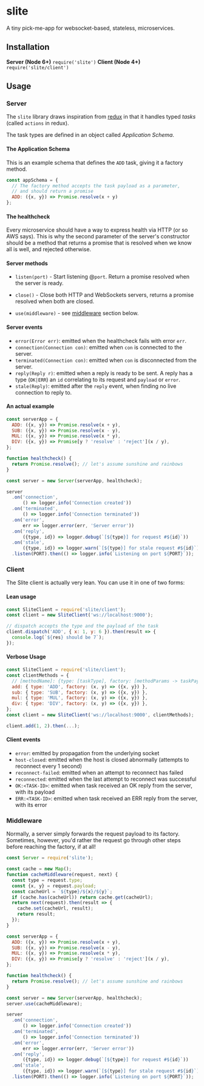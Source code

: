 # slite
A tiny pick-me-app for websocket-based, stateless, microservices.

## Installation

**Server (Node 6+)** `require('slite')`
**Client (Node 4+)** `require('slite/client')`

## Usage
### Server

The `slite` library draws inspiration from [redux](https://github.com/reactjs/redux) in that it handles
typed *tasks* (called `actions` in redux).

The task types are defined in an object called *Application Schema*.

#### The Application Schema
This is an example schema that defines the `ADD` task, giving it a factory method.

```js
const appSchema = {
  // The factory method accepts the task payload as a parameter,
  // and should return a promise
  ADD: ({x, y}) => Promise.resolve(x + y)
};
```

#### The healthcheck
Every microservice should have a way to express health via HTTP (or so AWS says).
This is why the second parameter of the server's constructor should be a method that returns
a promise that is resolved when we know all is well, and rejected otherwise.

#### Server methods
- `listen(port)` - Start listening @`port`. Return a promise resolved when the server is ready.

- `close()` - Close both HTTP and WebSockets servers, returns a promise resolved when both are closed.

- `use(middleware)` - see [middleware](#Middleware) section below.

#### Server events
- `error(Error err)`: emitted when the healthcheck fails with error `err`.
- `connection(Connection con)`: emitted when `con` is connected to the server.
- `terminated(Connection con)`: emitted when `con` is disconnected from the server.
- `reply(Reply r)`: emitted when a reply is ready to be sent. A reply has a type (`OK|ERR`) an `id` correlating to its request and `payload` or `error`.
- `stale(Reply)`: emitted after the `reply` event, when finding no live connection to reply to.

#### An actual example

```js
const serverApp = {
  ADD: ({x, y}) => Promise.resolve(x + y), 
  SUB: ({x, y}) => Promise.resolve(x - y), 
  MUL: ({x, y}) => Promise.resolve(x * y), 
  DIV: ({x, y}) => Promise[y ? 'resolve' : 'reject'](x / y), 
};

function healthcheck() {
  return Promise.resolve(); // let's assume sunshine and rainbows
}

const server = new Server(serverApp, healthcheck);

server
  .on('connection',
      () => logger.info('Connection created'))
  .on('terminated',
      () => logger.info('Connection terminated'))
  .on('error',
      err => logger.error(err, 'Server error'))
  .on('reply',
      ({type, id}) => logger.debug(`[${type}] for request #${id}`))
  .on('stale',
      ({type, id}) => logger.warn(`[${type}] for stale request #${id}`))
  .listen(PORT).then(() => logger.info(`Listening on port ${PORT}`));
```

### Client
The Slite client is actually very lean. You can use it in one of two forms:

#### Lean usage
```js
const SliteClient = require('slite/client');
const client = new SliteClient('ws://localhost:9000');

// dispatch accepts the type and the payload of the task
client.dispatch('ADD', { x: 1, y: 6 }).then(result => {
  console.log(`${res} should be 7`);
});
```

#### Verbose Usage
```js
const SliteClient = require('slite/client');
const clientMethods = {
  // [methodName]: {type: [taskType], factory: [methodParams -> taskPayload]}
  add: { type: 'ADD', factory: (x, y) => ({x, y}) },
  sub: { type: 'SUB', factory: (x, y) => ({x, y}) },
  mul: { type: 'MUL', factory: (x, y) => ({x, y}) },
  div: { type: 'DIV', factory: (x, y) => ({x, y}) },
};
const client = new SliteClient('ws://localhost:9000', clientMethods);

client.add(1, 2).then(...);
```

#### Client events

- `error`: emitted by propagation from the underlying socket
- `host-closed`: emitted when the host is closed abnormally (attempts to reconnect every 1 second)
- `reconnect-failed`: emitted when an attempt to reconnect has failed
- `reconnected`: emitted when the last attempt to reconnect was successful
- `OK:<TASK-ID>`: emitted when task <TASK-ID> received an OK reply from the server, with its payload
- `ERR:<TASK-ID>`: emitted when task <TASK-ID> received an ERR reply from the server, with its error

### Middleware
Normally, a server simply forwards the request payload to its factory. Sometimes, however, you'd rather
the request go through other steps before reaching the factory, if at all!

```js
const Server = require('slite');

const cache = new Map();
function cacheMiddleware(request, next) {
  const type = request.type;
  const {x, y} = request.payload;
  const cacheUrl = `${type}/${x}/${y}`;
  if (cache.has(cacheUrl)) return cache.get(cacheUrl);
  return next(request).then(result => {
    cache.set(cacheUrl, result);
    return result;
  });
}

const serverApp = {
  ADD: ({x, y}) => Promise.resolve(x + y), 
  SUB: ({x, y}) => Promise.resolve(x - y), 
  MUL: ({x, y}) => Promise.resolve(x * y), 
  DIV: ({x, y}) => Promise[y ? 'resolve' : 'reject'](x / y), 
};

function healthcheck() {
  return Promise.resolve(); // let's assume sunshine and rainbows
}

const server = new Server(serverApp, healthcheck);
server.use(cacheMiddleware);

server
  .on('connection',
      () => logger.info('Connection created'))
  .on('terminated',
      () => logger.info('Connection terminated'))
  .on('error',
      err => logger.error(err, 'Server error'))
  .on('reply',
      ({type, id}) => logger.debug(`[${type}] for request #${id}`))
  .on('stale',
      ({type, id}) => logger.warn(`[${type}] for stale request #${id}`))
  .listen(PORT).then(() => logger.info(`Listening on port ${PORT}`));
```